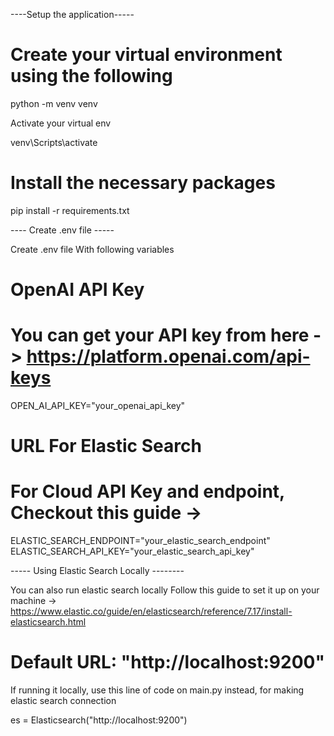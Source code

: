 ----Setup the application-----

# Create your virtual environment using the following

python -m venv venv

Activate your virtual env

venv\Scripts\activate 

# Install the necessary packages

pip install -r requirements.txt



---- Create .env file -----

Create .env file With following variables

# OpenAI API Key 
# You can get your API key from here -> https://platform.openai.com/api-keys 
OPEN_AI_API_KEY="your_openai_api_key"

# URL For Elastic Search
# For Cloud API Key and endpoint, Checkout this guide -> 

ELASTIC_SEARCH_ENDPOINT="your_elastic_search_endpoint"
ELASTIC_SEARCH_API_KEY="your_elastic_search_api_key"



----- Using Elastic Search Locally --------

You can also run elastic search locally
Follow this guide to set it up on your machine ->  https://www.elastic.co/guide/en/elasticsearch/reference/7.17/install-elasticsearch.html

# Default URL: "http://localhost:9200"

If running it locally, use this line of code on main.py instead, for making elastic search connection

es = Elasticsearch("http://localhost:9200")






